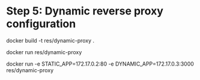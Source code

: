 # Step 5: Dynamic reverse proxy configuration

docker build -t res/dynamic-proxy .

docker run res/dynamic-proxy

docker run -e STATIC_APP=172.17.0.2:80 -e DYNAMIC_APP=172.17.0.3:3000 res/dynamic-proxy
